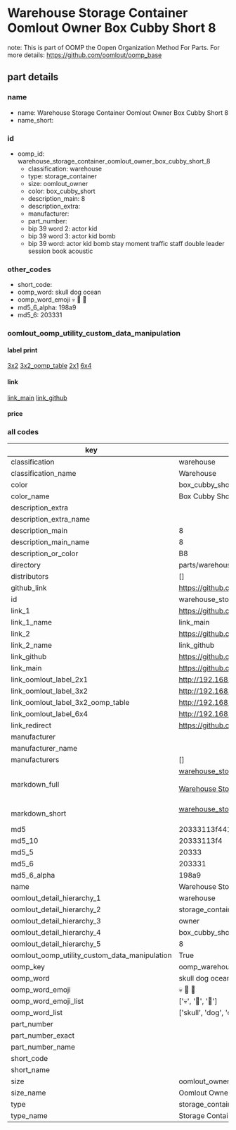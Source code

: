 # Warehouse Storage Container Oomlout Owner Box Cubby Short 8  

note: This is part of OOMP the Oopen Organization Method For Parts. For more details: https://github.com/oomlout/oomp_base

##  part details
  







### name
* name: Warehouse Storage Container Oomlout Owner Box Cubby Short 8
* name_short: 
### id
* oomp_id: warehouse_storage_container_oomlout_owner_box_cubby_short_8
  * classification: warehouse
  * type: storage_container
  * size: oomlout_owner
  * color: box_cubby_short
  * description_main: 8
  * description_extra: 
  * manufacturer: 
  * part_number: 
  * bip 39 word 2: actor kid
  * bip 39 word 3: actor kid bomb
  * bip 39 word: actor kid bomb stay moment traffic staff double leader session book acoustic

### other_codes
* short_code: 
* oomp_word: skull dog ocean
* oomp_word_emoji :skull: :dog: :ocean:
* md5_6_alpha: 198a9
* md5_6: 203331






### oomlout_oomp_utility_custom_data_manipulation
#### label print
[3x2](http://192.168.1.245:1112/?label=oomp%20198a9)
[3x2_oomp_table](http://192.168.1.108:1112/?label=oomp%20198a9)
[2x1](http://192.168.1.242:1112/?label=oomp%20198a9)
[6x4](http://192.168.1.55:1112/?label=oomp%20198a9)    

#### link

[link_main](https://github.com/oomlout/oomlout_oomp_version_1_messy/tree/main/parts/warehouse_storage_container_oomlout_owner_box_cubby_short_8) [link_github](https://github.com/oomlout/oomlout_oomp_version_1_messy/tree/main/parts/warehouse_storage_container_oomlout_owner_box_cubby_short_8)                             

#### price







### all codes 
| key | value |  
| --- | --- |  
| classification | warehouse |  
| classification_name | Warehouse |  
| color | box_cubby_short |  
| color_name | Box Cubby Short |  
| description_extra |  |  
| description_extra_name |  |  
| description_main | 8 |  
| description_main_name | 8 |  
| description_or_color | B8 |  
| directory | parts/warehouse_storage_container_oomlout_owner_box_cubby_short_8 |  
| distributors | [] |  
| github_link | https://github.com/oomlout/oomlout_oomp_part_src/tree/main/parts/warehouse_storage_container_oomlout_owner_box_cubby_short_8 |  
| id | warehouse_storage_container_oomlout_owner_box_cubby_short_8 |  
| link_1 | https://github.com/oomlout/oomlout_oomp_version_1_messy/tree/main/parts/warehouse_storage_container_oomlout_owner_box_cubby_short_8 |  
| link_1_name | link_main |  
| link_2 | https://github.com/oomlout/oomlout_oomp_version_1_messy/tree/main/parts/warehouse_storage_container_oomlout_owner_box_cubby_short_8 |  
| link_2_name | link_github |  
| link_github | https://github.com/oomlout/oomlout_oomp_version_1_messy/tree/main/parts/warehouse_storage_container_oomlout_owner_box_cubby_short_8 |  
| link_main | https://github.com/oomlout/oomlout_oomp_version_1_messy/tree/main/parts/warehouse_storage_container_oomlout_owner_box_cubby_short_8 |  
| link_oomlout_label_2x1 | http://192.168.1.242:1112/?label=oomp%20198a9 |  
| link_oomlout_label_3x2 | http://192.168.1.245:1112/?label=oomp%20198a9 |  
| link_oomlout_label_3x2_oomp_table | http://192.168.1.108:1112/?label=oomp%20198a9 |  
| link_oomlout_label_6x4 | http://192.168.1.55:1112/?label=oomp%20198a9 |  
| link_redirect | https://github.com/oomlout/oomlout_oomp_version_1_messy/tree/main/parts/warehouse_storage_container_oomlout_owner_box_cubby_short_8 |  
| manufacturer |  |  
| manufacturer_name |  |  
| manufacturers | [] |  
| markdown_full | [warehouse_storage_container_oomlout_owner_box_cubby_short_8](none)<br>[](none)<br>[Warehouse Storage Container Oomlout Owner Box Cubby Short 8](none)<br><br> |  
| markdown_short | [warehouse_storage_container_oomlout_owner_box_cubby_short_8](none)<br><br> |  
| md5 | 20333113f441ba839b477d4e325e9015 |  
| md5_10 | 20333113f4 |  
| md5_5 | 20333 |  
| md5_6 | 203331 |  
| md5_6_alpha | 198a9 |  
| name | Warehouse Storage Container Oomlout Owner Box Cubby Short 8 |  
| oomlout_detail_hierarchy_1 | warehouse |  
| oomlout_detail_hierarchy_2 | storage_container |  
| oomlout_detail_hierarchy_3 | owner |  
| oomlout_detail_hierarchy_4 | box_cubby_short |  
| oomlout_detail_hierarchy_5 | 8 |  
| oomlout_oomp_utility_custom_data_manipulation | True |  
| oomp_key | oomp_warehouse_storage_container_oomlout_owner_box_cubby_short_8 |  
| oomp_word | skull dog ocean |  
| oomp_word_emoji | :skull: :dog: :ocean: |  
| oomp_word_emoji_list | [':skull:', ':dog:', ':ocean:'] |  
| oomp_word_list | ['skull', 'dog', 'ocean'] |  
| part_number |  |  
| part_number_exact |  |  
| part_number_name |  |  
| short_code |  |  
| short_name |  |  
| size | oomlout_owner |  
| size_name | Oomlout Owner |  
| type | storage_container |  
| type_name | Storage Container |  
